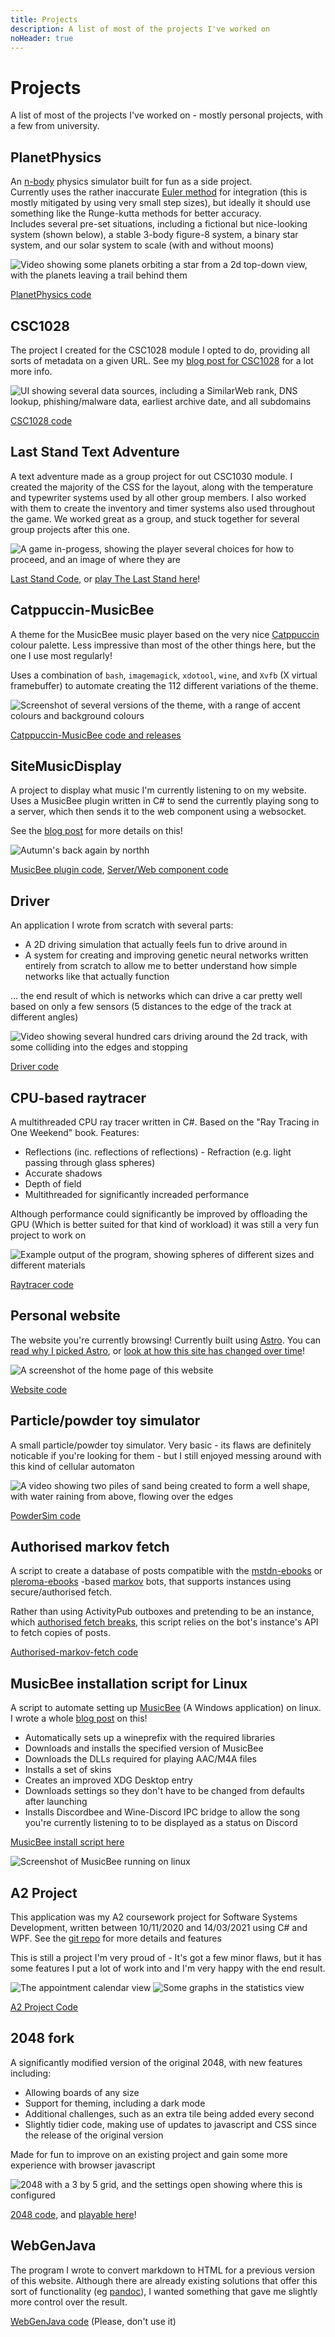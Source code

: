 ```yaml
---
title: Projects
description: A list of most of the projects I've worked on
noHeader: true
---
```


# Projects

A list of most of the projects I've worked on - mostly personal projects, with a few from university.

## PlanetPhysics

An [n-body](https://en.wikipedia.org/wiki/N-body_problem) physics simulator built for fun as a side project.  
Currently uses the rather inaccurate [Euler method](https://en.wikipedia.org/wiki/Euler_method) for integration (this
is mostly mitigated by using very small step sizes), but ideally it should use something like the Runge-kutta methods for better
accuracy.  
Includes several pre-set situations, including a fictional but nice-looking system (shown below), a stable 3-body figure-8
system, a binary star system, and our solar system to scale (with and without moons)

![Video showing some planets orbiting a star from a 2d top-down view, with the planets leaving a trail behind them](./imgs/planets.gif)

[PlanetPhysics code](https://github.com/James-McK/PlanetPhysics)

## CSC1028

The project I created for the CSC1028 module I opted to do, providing all sorts of metadata on a given URL. See my [blog post for CSC1028](/CSC1028/) for a lot more info.

![UI showing several data sources, including a SimilarWeb rank, DNS lookup, phishing/malware data, earliest archive date, and all subdomains](./imgs/1028.png)

[CSC1028 code](https://github.com/James-McK/CSC1028)

## Last Stand Text Adventure

A text adventure made as a group project for out CSC1030 module. I created the majority of the CSS for the layout, along with
the temperature and typewriter systems used by all other group members. I also worked with them to create the inventory and
timer systems also used throughout the game. We worked great as a group, and stuck together for several group projects after this one.

![A game in-progess, showing the player several choices for how to proceed, and an image of where they are](./imgs/last-stand.webp)

[Last Stand Code](https://github.com/James-McK/LastStand), or [play The Last Stand here](https://last-stand.mck.is/)!

## Catppuccin-MusicBee

A theme for the MusicBee music player based on the very nice [Catppuccin](https://github.com/catppuccin/catppuccin) colour palette. Less impressive than most of the other things here, but the one I use most regularly!

Uses a combination of `bash`, `imagemagick`, `xdotool`, `wine`, and `Xvfb` (X virtual framebuffer) to automate creating the 112 different variations of the theme.

![Screenshot of several versions of the theme, with a range of accent colours and background colours](./imgs/catppuccin-musicbee.webp)

[Catppuccin-MusicBee code and releases](https://github.com/James-McK/Catppuccin-MusicBee)

## SiteMusicDisplay

A project to display what music I'm currently listening to on my website. Uses a MusicBee plugin written in C# to send the currently playing song to a server, which then sends it to the web component using a websocket.

See the [blog post](/blog/2024/music-display) for more details on this!

<style>
  music-display {
    --base: #181926;
  }
</style>

<music-display
  nowPlayingApi="https://music-player.mck.is/now-playing"
  websocketUrl="wss://music-player.mck.is/now-playing-ws">
</music-display>

<script src="https://music-player.mck.is/musicDisplayComponent.js" is:inline></script>

![Autumn's back again by northh](../blog/blog/2024/small-projects-for-fun/autumns-back-again.png)

[MusicBee plugin code](https://github.com/James-McK/PostPublicMusicReceiver), [Server/Web component code](https://github.com/James-McK/PostPublicMusicPlugin)

## Driver

An application I wrote from scratch with several parts:

- A 2D driving simulation that actually feels fun to drive around in
- A system for creating and improving genetic neural networks written entirely from scratch to allow me to better understand how
  simple networks like that actually function

... the end result of which is networks which can drive a car pretty well based on only a few sensors (5 distances to the edge
of the track at different angles)

![Video showing several hundred cars driving around the 2d track, with some colliding into the edges and stopping](./imgs/driver.gif)

[Driver code](https://github.com/James-McK/MonoGameDriver)

## CPU-based raytracer

A multithreaded CPU ray tracer written in C#. Based on the "Ray Tracing in One Weekend" book. Features:

- Reflections (inc. reflections of reflections) - Refraction (e.g. light passing through glass spheres)
- Accurate shadows
- Depth of field
- Multithreaded for significantly increaded performance

Although performance could significantly be improved by offloading the GPU (Which is better suited for that kind of workload) it
was still a very fun project to work on

![Example output of the program, showing spheres of different sizes and different materials](./imgs/rtWeekend.webp)

[Raytracer code](https://github.com/James-McK/RTWeekend)

## Personal website

The website you're currently browsing! Currently built using [Astro](https://astro.build/). You can [read why I picked Astro](/blog/2024/new-site), or [look at how this site has changed over time](/changelog)!

![A screenshot of the home page of this website](../changelog/v2-index.png)

[Website code](https://github.com/james-mck/site-astro)

## Particle/powder toy simulator

A small particle/powder toy simulator. Very basic - its flaws are definitely noticable if you're looking for them - but I still
enjoyed messing around with this kind of cellular automaton

![A video showing two piles of sand being created to form a well shape, with water raining from above, flowing over the edges](./imgs/powdertoy.gif)

[PowderSim code](https://github.com/James-McK/ParticleSim)

## Authorised markov fetch

A script to create a database of posts compatible with the [mstdn-ebooks](https://github.com/Lynnesbian/mstdn-ebooks) or [pleroma-ebooks](https://github.com/ioistired/pleroma-ebooks) -based [markov](https://en.wikipedia.org/wiki/Markov_chain) bots, that supports instances using secure/authorised fetch.

Rather than using ActivityPub outboxes and pretending to be an instance, which [authorised fetch breaks](https://github.com/Lynnesbian/mstdn-ebooks/wiki/Secure-fetch), this script relies on the bot's instance's API to fetch copies of posts.

[Authorised-markov-fetch code](https://github.com/James-McK/authorised-markov-fetch)

## MusicBee installation script for Linux

A script to automate setting up [MusicBee](https://getmusicbee.com/) (A Windows application) on linux. I wrote a whole [blog post](/blog/2024/musicbee-on-linux/) on this!

- Automatically sets up a wineprefix with the required libraries
- Downloads and installs the specified version of MusicBee
- Downloads the DLLs required for playing AAC/M4A files
- Installs a set of skins
- Creates an improved XDG Desktop entry
- Downloads settings so they don't have to be changed from defaults after launching
- Installs Discordbee and Wine-Discord IPC bridge to allow the song you're currently listening to to be displayed as a status on Discord

[MusicBee install script here](https://gist.github.com/James-McK/6d7fcbbc08f5d18be09f2cc219084675)

![Screenshot of MusicBee running on linux](./imgs/musicbee-linux.png)

## A2 Project

This application was my A2 coursework project for Software Systems Development, written between 10/11/2020 and 14/03/2021 using
C# and WPF. See the [git repo](https://github.com/James-McK/A2-Project) for more details and features

This is still a project I'm very proud of - It's got a few minor flaws, but it has some features I put a lot of work into and
I'm very happy with the end result.

![The appointment calendar view](./imgs/a2-cal.webp)
![Some graphs in the statistics view](./imgs/a2-stats.webp)

[A2 Project Code](https://github.com/James-McK/A2-Project)

## 2048 fork

A significantly modified version of the original 2048, with new features including:

- Allowing boards of any size
- Support for theming, including a dark mode
- Additional challenges, such as an extra tile being added every second
- Slightly tidier code, making use of updates
  to javascript and CSS since the release of the original version

Made for fun to improve on an existing project and gain some more experience with browser javascript

![2048 with a 3 by 5 grid, and the settings open showing where this is configured](./imgs/2048.webp)

[2048 code](https://github.com/James-McK/2048), and [playable here](https://2048.mck.is/)!

## WebGenJava

The program I wrote to convert markdown to HTML for a previous version of this website. Although there are already existing solutions that
offer this sort of functionality (eg [pandoc](https://pandoc.org/)), I wanted something that gave me slightly more
control over the result.

[WebGenJava code](https://github.com/James-McK/WebGenJava) (Please, don't use it)
